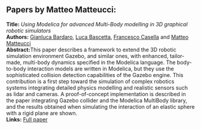 <h2>Papers by Matteo Matteucci:</h2>
<p>
<b>Title:</b> <i> Using Modelica for advanced Multi-Body modelling in 3D graphical robotic simulators </i> <br />
<b>Authors:</b> <a href="../authors/author_13.html">Gianluca Bardaro</a>, <a href="../authors/author_16.html">Luca Bascetta</a>, <a href="../authors/author_41.html">Francesco Casella</a> and <a href="../authors/author_174.html">Matteo Matteucci</a><br />
<b>Abstract:</b>This paper describes a framework to extend the 3D robotic simulation environment Gazebo, and similar ones, with enhanced, tailor-made, multi-body dynamics specified in the Modelica language. The body-to-body interaction models are written in Modelica, but they use the sophisticated collision detection capabilities of the Gazebo engine. This contribution is a first step toward the simulation of complex robotics systems integrating detailed physics modelling and realistic sensors such as lidar and cameras. A proof-of-concept implementation is described in the paper integrating Gazebo collider and the Modelica MultiBody library, and the results obtained when simulating the interaction of an elastic sphere with a rigid plane are shown.<br />
<b>Links:</b> <a href="../submissions/ecp17132887_BardaroBascettaCasellaMatteucci.pdf">Full paper</a></p>